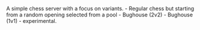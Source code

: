 A simple chess server with a focus on variants. 
    - Regular chess but starting from a random opening selected from a pool
    - Bughouse (2v2)
    - Bughouse (1v1) - experimental.
